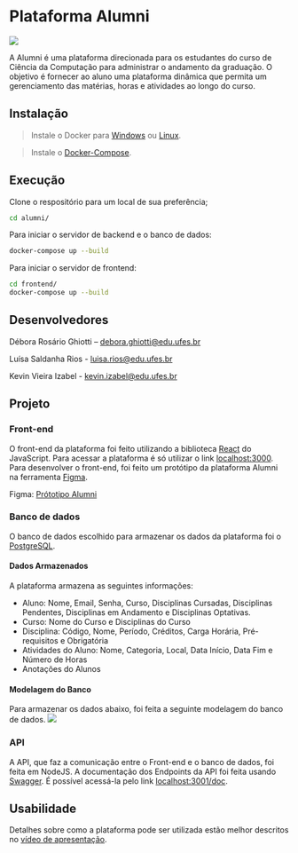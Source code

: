 # Plataforma Alumni

![](https://i.imgur.com/ooyUhZC.png)

A Alumni é uma plataforma direcionada para os estudantes do curso de Ciência da Computação para administrar o andamento da graduação. O objetivo é fornecer ao aluno uma plataforma dinâmica que permita um gerenciamento das matérias, horas e atividades ao longo do curso.


## Instalação

>Instale o Docker para [Windows](https://docs.docker.com/desktop/install/windows-install/) ou [Linux](https://docs.docker.com/engine/install/ubuntu/).

>Instale o [Docker-Compose](https://docs.docker.com/compose/install/).

## Execução
Clone o respositório para um local de sua preferência;

```sh
cd alumni/
```

Para iniciar o servidor de backend e o banco de dados:
```sh
docker-compose up --build
```

Para iniciar o servidor de frontend:
```sh
cd frontend/
docker-compose up --build
```


## Desenvolvedores

Débora Rosário Ghiotti – debora.ghiotti@edu.ufes.br

Luísa Saldanha Rios - luisa.rios@edu.ufes.br

Kevin Vieira Izabel - kevin.izabel@edu.ufes.br

## Projeto

### Front-end
O front-end da plataforma foi feito utilizando a biblioteca [React](https://pt-br.reactjs.org/) do JavaScript. Para acessar a plataforma é só utilizar o link [localhost:3000](localhost:3000).
Para desenvolver o front-end, foi feito um protótipo da plataforma Alumni na ferramenta [Figma](https://www.figma.com/).

Figma: [Prótotipo Alumni](https://www.figma.com/file/gb4Sti3DMp3bERUaeKg1gp/Prot%C3%B3tipo-Alumni?node-id=0%3A1)

### Banco de dados
O banco de dados escolhido para armazenar os dados da plataforma foi o [PostgreSQL](https://www.postgresql.org/).

#### Dados Armazenados
A plataforma armazena as seguintes informações:
* Aluno: Nome, Email, Senha, Curso, Disciplinas Cursadas, Disciplinas Pendentes, Disciplinas em Andamento e Disciplinas Optativas.
* Curso: Nome do Curso e Disciplinas do Curso
* Disciplina: Código, Nome, Período, Créditos, Carga Horária, Pré-requisitos e Obrigatória
* Atividades do Aluno: Nome, Categoria, Local, Data Início, Data Fim e Número de Horas
* Anotações do Alunos


#### Modelagem do Banco
Para armazenar os dados abaixo, foi feita a seguinte modelagem do banco de dados.
![](https://i.imgur.com/WZN9gnr.png)

### API
A API, que faz a comunicação entre o Front-end e o banco de dados, foi feita em NodeJS. A documentação dos Endpoints da API foi feita usando [Swagger](https://swagger.io/docs/open-source-tools/swagger-editor/). É possível acessá-la pelo link [localhost:3001/doc](localhost:3001/doc).

## Usabilidade
Detalhes sobre como a plataforma pode ser utilizada estão melhor descritos no [vídeo de apresentação](https://youtu.be/dPpiIuSqo9U).
